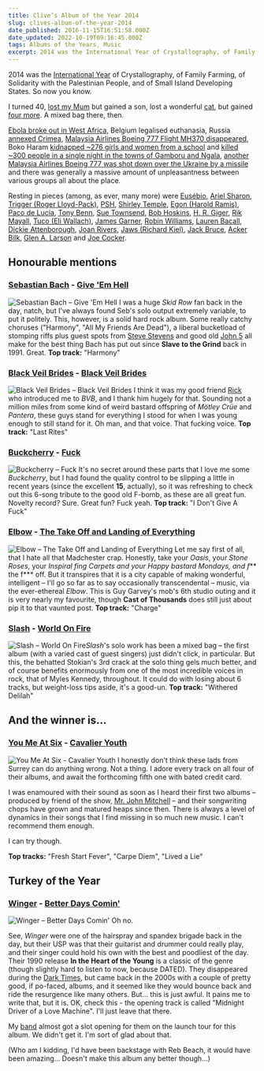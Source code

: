 ```yaml
---
title: Clive’s Album of the Year 2014
slug: clives-album-of-the-year-2014
date_published: 2016-11-15T16:51:58.000Z
date_updated: 2022-10-19T09:16:45.000Z
tags: Albums of the Years, Music
excerpt: 2014 was the International Year of Crystallography, of Family Farming, of Solidarity with the Palestinian People, and of Small Island Developing States.
---
```


2014 was the [International Year](https://en.wikipedia.org/wiki/International_observance#2010s) of Crystallography, of Family Farming, of Solidarity with the Palestinian People, and of Small Island Developing States. So now you know.

I turned 40, [lost my Mum](http://www.eastbourneherald.co.uk/news/a-life-dedicated-to-politics-1-5876358) but gained a son, lost a wonderful [cat](/the-wrong-number-of-cats), but gained [four more](/incoming). A mixed bag there, then.

[Ebola broke out in West Africa](https://en.wikipedia.org/wiki/Ebola_virus_epidemic_in_West_Africa), Belgium legalised euthanasia, Russia [annexed Crimea](https://en.wikipedia.org/wiki/Annexation_of_Crimea_by_the_Russian_Federation), [Malaysia Airlines Boeing 777 Flight MH370 disappeared](https://en.wikipedia.org/wiki/Malaysia_Airlines_Flight_370), Boko Haram [kidnapped ~276 girls and women from a school](https://en.wikipedia.org/wiki/Chibok_schoolgirls_kidnapping) and [killed ~300 people in a single night in the towns of Gamboru and Ngala](https://en.wikipedia.org/wiki/2014_Gamboru_Ngala_attack), [another Malaysia Airlines Boeing 777 was shot down over the Ukraine by a missile](https://en.wikipedia.org/wiki/Malaysia_Airlines_Flight_17) and there was generally a massive amount of unpleasantness between various groups all about the place.

Resting in pieces (among, as ever, many more) were [Eusébio](https://en.wikipedia.org/wiki/Eus%C3%A9bio), [Ariel Sharon](https://en.wikipedia.org/wiki/Ariel_Sharon), [Trigger (Roger Lloyd-Pack)](https://en.wikipedia.org/wiki/Roger_Lloyd-Pack), [PSH](https://en.wikipedia.org/wiki/Philip_Seymour_Hoffman), [Shirley Temple](https://en.wikipedia.org/wiki/Shirley_Temple), [Egon (Harold Ramis)](https://en.wikipedia.org/wiki/Harold_Ramis), [Paco de Lucía](https://en.wikipedia.org/wiki/Paco_de_Luc%C3%ADa), [Tony Benn](https://en.wikipedia.org/wiki/Tony_Benn), [Sue Townsend](https://en.wikipedia.org/wiki/Sue_Townsend), [Bob Hoskins](https://en.wikipedia.org/wiki/Bob_Hoskins), [H. R. Giger](https://en.wikipedia.org/wiki/H._R._Giger), [Rik Mayall](https://en.wikipedia.org/wiki/Rik_Mayall), [Tuco (Eli Wallach)](https://en.wikipedia.org/wiki/Eli_Wallach), [James Garner](https://en.wikipedia.org/wiki/James_Garner), [Robin Williams](https://en.wikipedia.org/wiki/Robin_Williams), [Lauren Bacall](https://en.wikipedia.org/wiki/Lauren_Bacall), [Dickie Attenborough](https://en.wikipedia.org/wiki/Richard_Attenborough), [Joan Rivers](https://en.wikipedia.org/wiki/Joan_Rivers), [Jaws (Richard Kiel)](https://en.wikipedia.org/wiki/Richard_Kiel), [Jack Bruce](https://en.wikipedia.org/wiki/Jack_Bruce), [Acker Bilk](https://en.wikipedia.org/wiki/Acker_Bilk), [Glen A. Larson](https://en.wikipedia.org/wiki/Glen_A._Larson) and [Joe Cocker](https://en.wikipedia.org/wiki/Joe_Cocker).

## Honourable mentions

### [Sebastian Bach](https://twitter.com/sebastianbach) - [Give 'Em Hell](https://www.amazon.co.uk/Give-Em-Hell-Sebastian-Bach/dp/B00JQ3UX0E/)

![Sebastian Bach – Give 'Em Hell](/public/images/2020/05/sebastian-bach_give-em-hell.jpeg) I was a huge *Skid Row* fan back in the day, natch, but I've always found Seb's solo output extremely variable, to put it politely. This, however, is a solid hard rock album. Some really catchy choruses ("Harmony", "All My Friends Are Dead"), a liberal bucketload of stomping riffs plus guest spots from [Steve Stevens](https://en.wikipedia.org/wiki/Steve_Stevens) and good old [John 5](https://en.wikipedia.org/wiki/John_5_(guitarist)) all make for the best thing Bach has put out since **Slave to the Grind** back in 1991. Great. **Top track:** "Harmony"

### [Black Veil Brides](http://www.blackveilbrides.net/) - [Black Veil Brides](https://www.amazon.co.uk/Black-Veil-Brides/dp/B00OI60O76/)

![Black Veil Brides – Black Veil Brides](/public/images/2020/05/black-veil-brides_black-veil-brides.jpeg) I think it was my good friend [Rick](https://twitter.com/rfbooth) who introduced me to *BVB*, and I thank him hugely for that. Sounding not a million miles from some kind of weird bastard offspring of *Mötley Crüe* and *Pantera*, these guys stand for everything I stood for when I was young enough to still stand for it. Oh man, and that voice. That fucking voice. **Top track:** "Last Rites"

### [Buckcherry](http://www.buckcherry.com/) - [Fuck](https://www.amazon.co.uk/Fuck-Uncn-Buckcherry/dp/B00M3TK7I6/)

![Buckcherry – Fuck](/public/images/2020/05/buckcherry_fuck.jpeg) It's no secret around these parts that I love me some *Buckcherry*, but I had found the quality control to be slipping a little in recent years (since the excellent **15**, actually), so it was refreshing to check out this 6-song tribute to the good old F-bomb, as these are all great fun. Novelty record? Sure. Great fun? Fuck yeah. **Top track:** "I Don't Give A Fuck"

### [Elbow](http://www.elbow.co.uk/) - [The Take Off and Landing of Everything](https://www.amazon.co.uk/Take-Off-Landing-Everything/dp/B00IOVNK72/)

![Elbow – The Take Off and Landing of Everything](/public/images/2020/05/elbow_the-take-off-and-landing-of-everything.jpeg) Let me say first of all, that I hate all that Madchester crap. Honestly, take your *Oasis*, your *Stone Roses*, your *Inspiral f***ing Carpets* and your *Happy bastard Mondays*, and f*** the f*** off. But it transpires that it is a city capable of making wonderful, intelligent – I'll go so far as to say occasionally transcendental – music, via the ever-ethereal *Elbow*. This is Guy Garvey's mob's 6th studio outing and it is very nearly my favourite, though **Cast of Thousands** does still just about pip it to that vaunted post. **Top track:** "Charge"

### [Slash](http://www.slashonline.com/) - [World On Fire](https://www.amazon.co.uk/d/Digital-Music/World-Fire-Explicit-Slash/)

![Slash – World On Fire](/public/images/2020/05/slash_world-on-fire.jpeg)*Slash*'s solo work has been a mixed bag – the first album (with a varied cast of guest singers) just didn't click, in particular. But this, the behatted Stokian's 3rd crack at the solo thing gels much better, and of course benefits enormously from one of the most incredible voices in rock, that of Myles Kennedy, throughout. It could do with losing about 6 tracks, but weight-loss tips aside, it's a good-un. **Top track:** "Withered Delilah"

## And the winner is…

### [You Me At Six](http://www.youmeatsix.co.uk/) - [Cavalier Youth](https://www.amazon.co.uk/Cavalier-Youth-Explicit-You-Six/dp/B00HW4LIMG/)
![You Me At Six - Cavalier Youth](/public/images/2016/11/41FG2erTmaL._SS500.jpg)
I honestly don't think these lads from Surrey can do anything wrong. Not a thing. I adore every track on all four of their albums, and await the forthcoming fifth one with bated credit card.

I was enamoured with their sound as soon as I heard their first two albums – produced by friend of the show, [Mr. John Mitchell](https://en.wikipedia.org/wiki/John_Mitchell_(musician)) – and their songwriting chops have grown and matured heaps since then. There is always a level of dynamics in their songs that I find missing in so much new music. I can't recommend them enough.

I can try though.

**Top tracks:** "Fresh Start Fever", "Carpe Diem", "Lived a Lie"

## Turkey of the Year

### [Winger](https://www.wingertheband.com/) - [Better Days Comin'](https://smile.amazon.co.uk/Better-Days-Comin-Winger/dp/B00I4582E4/)

![Winger – Better Days Comin'](/public/images/2021/09/winger-betterdayscomin.jpg) Oh no.

See, *Winger* were one of the hairspray and spandex brigade back in the day, but their USP was that their guitarist and drummer could really play, and their singer could hold his own with the best and poodliest of the day. Their 1990 release **In the Heart of the Young** is a classic of the genre (though slightly hard to listen to now, because DATED). They disappeared during the [Dark Times](/the-dark-times), but came back in the 2000s with a couple of pretty good, if po-faced, albums, and it seemed like they would bounce back and ride the resurgence like many others. But… this is just awful. It pains me to write that, but it is. OK, check this - the opening track is called "Midnight Driver of a Love Machine". I'll just leave that there.

My [band](http://www.indigodown.com/) almost got a slot opening for them on the launch tour for this album. We didn't get it. I'm sort of glad about that.

(Who am I kidding, I'd have been backstage with Reb Beach, it would have been amazing… Doesn't make this album any better though…)

